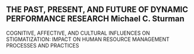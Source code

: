 ## THE PAST, PRESENT, AND FUTURE OF DYNAMIC PERFORMANCE RESEARCH Michael C. Sturman

COGNITIVE, AFFECTIVE, AND CULTURAL INFLUENCES ON STIGMATIZATION: IMPACT ON HUMAN RESOURCE MANAGEMENT PROCESSES AND PRACTICES